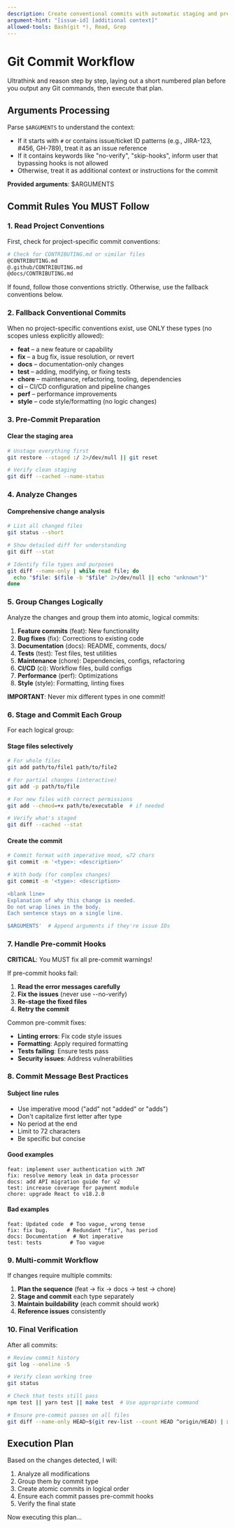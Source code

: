 ```yaml
---
description: Create conventional commits with automatic staging and pre-commit validation
argument-hint: "[issue-id] [additional context]"
allowed-tools: Bash(git *), Read, Grep
---
```


# Git Commit Workflow

Ultrathink and reason step by step, laying out a short numbered plan before you output any Git commands, then execute that plan.

## Arguments Processing

Parse `$ARGUMENTS` to understand the context:
- If it starts with `#` or contains issue/ticket ID patterns (e.g., JIRA-123, #456, GH-789), treat it as an issue reference
- If it contains keywords like "no-verify", "skip-hooks", inform user that bypassing hooks is not allowed
- Otherwise, treat it as additional context or instructions for the commit

**Provided arguments**: $ARGUMENTS

## Commit Rules You MUST Follow

### 1. Read Project Conventions

First, check for project-specific commit conventions:

```bash
# Check for CONTRIBUTING.md or similar files
@CONTRIBUTING.md
@.github/CONTRIBUTING.md
@docs/CONTRIBUTING.md
```

If found, follow those conventions strictly. Otherwise, use the fallback conventions below.

### 2. Fallback Conventional Commits

When no project-specific conventions exist, use ONLY these types (no scopes unless explicitly allowed):

- **feat** – a new feature or capability
- **fix** – a bug fix, issue resolution, or revert
- **docs** – documentation-only changes
- **test** – adding, modifying, or fixing tests
- **chore** – maintenance, refactoring, tooling, dependencies
- **ci** – CI/CD configuration and pipeline changes
- **perf** – performance improvements
- **style** – code style/formatting (no logic changes)

### 3. Pre-Commit Preparation

#### Clear the staging area
```bash
# Unstage everything first
git restore --staged :/ 2>/dev/null || git reset

# Verify clean staging
git diff --cached --name-status
```

### 4. Analyze Changes

#### Comprehensive change analysis
```bash
# List all changed files
git status --short

# Show detailed diff for understanding
git diff --stat

# Identify file types and purposes
git diff --name-only | while read file; do
  echo "$file: $(file -b "$file" 2>/dev/null || echo "unknown")"
done
```

### 5. Group Changes Logically

Analyze the changes and group them into atomic, logical commits:

1. **Feature commits** (feat): New functionality
2. **Bug fixes** (fix): Corrections to existing code
3. **Documentation** (docs): README, comments, docs/
4. **Tests** (test): Test files, test utilities
5. **Maintenance** (chore): Dependencies, configs, refactoring
6. **CI/CD** (ci): Workflow files, build configs
7. **Performance** (perf): Optimizations
8. **Style** (style): Formatting, linting fixes

**IMPORTANT**: Never mix different types in one commit!

### 6. Stage and Commit Each Group

For each logical group:

#### Stage files selectively
```bash
# For whole files
git add path/to/file1 path/to/file2

# For partial changes (interactive)
git add -p path/to/file

# For new files with correct permissions
git add --chmod=+x path/to/executable  # if needed

# Verify what's staged
git diff --cached --stat
```

#### Create the commit
```bash
# Commit format with imperative mood, ≤72 chars
git commit -m '<type>: <description>'

# With body (for complex changes)
git commit -m '<type>: <description>

<blank line>
Explanation of why this change is needed.
Do not wrap lines in the body.
Each sentence stays on a single line.

$ARGUMENTS'  # Append arguments if they're issue IDs
```

### 7. Handle Pre-commit Hooks

**CRITICAL**: You MUST fix all pre-commit warnings!

If pre-commit hooks fail:
1. **Read the error messages carefully**
2. **Fix the issues** (never use --no-verify)
3. **Re-stage the fixed files**
4. **Retry the commit**

Common pre-commit fixes:
- **Linting errors**: Fix code style issues
- **Formatting**: Apply required formatting
- **Tests failing**: Ensure tests pass
- **Security issues**: Address vulnerabilities

### 8. Commit Message Best Practices

#### Subject line rules
- Use imperative mood ("add" not "added" or "adds")
- Don't capitalize first letter after type
- No period at the end
- Limit to 72 characters
- Be specific but concise

#### Good examples
```text
feat: implement user authentication with JWT
fix: resolve memory leak in data processor
docs: add API migration guide for v2
test: increase coverage for payment module
chore: upgrade React to v18.2.0
```

#### Bad examples
```text
feat: Updated code  # Too vague, wrong tense
fix: fix bug.      # Redundant "fix", has period
docs: Documentation  # Not imperative
test: tests         # Too vague
```

### 9. Multi-commit Workflow

If changes require multiple commits:

1. **Plan the sequence** (feat → fix → docs → test → chore)
2. **Stage and commit** each type separately
3. **Maintain buildability** (each commit should work)
4. **Reference issues** consistently

### 10. Final Verification

After all commits:
```bash
# Review commit history
git log --oneline -5

# Verify clean working tree
git status

# Check that tests still pass
npm test || yarn test || make test  # Use appropriate command

# Ensure pre-commit passes on all files
git diff --name-only HEAD~$(git rev-list --count HEAD ^origin/HEAD) | xargs pre-commit run --files
```

## Execution Plan

Based on the changes detected, I will:
1. Analyze all modifications
2. Group them by commit type
3. Create atomic commits in logical order
4. Ensure each commit passes pre-commit hooks
5. Verify the final state

Now executing this plan...

